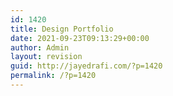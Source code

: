 ```yaml
---
id: 1420
title: Design Portfolio
date: 2021-09-23T09:13:29+00:00
author: Admin
layout: revision
guid: http://jayedrafi.com/?p=1420
permalink: /?p=1420
---
```

